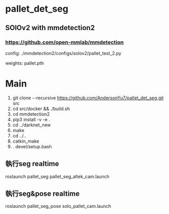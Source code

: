# pallet_det_seg
## SOlOv2 with mmdetection2
### https://github.com/open-mmlab/mmdetection

config: ./mmdetection2/configs/solov2/pallet_test_2.py

weights: pallet.pth

# Main
1. git clone --recursive https://github.com/AndersonYu7/pallet_det_seg.git src
2. cd src/docker && ./build.sh
3. cd mmdetection2
4. pip3 install -v -e .
5. cd ../darknet_new
6. make
7. cd ../..
8. catkin_make
9. . devel/setup.bash

## 執行seg realtime
roslaunch pallet_seg pallet_seg_altek_cam.launch

## 執行seg&pose realtime
roslaunch pallet_seg_pose solo_pallet_cam.launch
